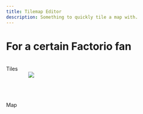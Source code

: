 ```yaml
---
title: Tilemap Editor
description: Something to quickly tile a map with.
---
```


# For a certain Factorio fan

<br>
Tiles
<script src="assets/js/Tiles.js"></script>
<div style="width: 100%">
  <div style="position: relative; width: 384px; height: 64px; margin: auto;">
    <image id="tiles" src="assets/images/tiles.png" class="backgroundimage"></image>
    <canvas id="selectmap" class="foregroundimage"></canvas>
  </div>
</div>
<br>
Map
<div style="width: 100%; overflow: auto">
  <div style="position: relative; width: 640px; height: 640px; margin: auto;">
    <image id="backgroundtiles" src="assets/images/tilebackground.png" style="display: none;"></image>
    <canvas id="background" class="backgroundimage"></canvas>
    <canvas id="tilemap" class="foregroundimage"></canvas>
    <canvas id="foreground" class="forestgroundimage"></canvas>
  </div>
</div>
